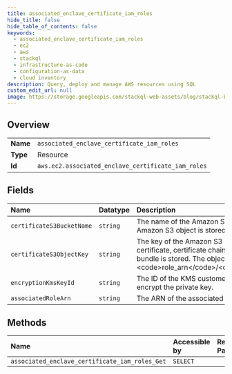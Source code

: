 ```yaml
---
title: associated_enclave_certificate_iam_roles
hide_title: false
hide_table_of_contents: false
keywords:
  - associated_enclave_certificate_iam_roles
  - ec2
  - aws    
  - stackql
  - infrastructure-as-code
  - configuration-as-data
  - cloud inventory
description: Query, deploy and manage AWS resources using SQL
custom_edit_url: null
image: https://storage.googleapis.com/stackql-web-assets/blog/stackql-blog-post-featured-image.png
---
```

  
    

## Overview
<table><tbody>
<tr><td><b>Name</b></td><td><code>associated_enclave_certificate_iam_roles</code></td></tr>
<tr><td><b>Type</b></td><td>Resource</td></tr>
<tr><td><b>Id</b></td><td><code>aws.ec2.associated_enclave_certificate_iam_roles</code></td></tr>
</tbody></table>

## Fields
| Name | Datatype | Description |
|:-----|:---------|:------------|
| `certificateS3BucketName` | `string` | The name of the Amazon S3 bucket in which the Amazon S3 object is stored. |
| `certificateS3ObjectKey` | `string` | The key of the Amazon S3 object ey where the certificate, certificate chain, and encrypted private key bundle is stored. The object key is formated as follows: &lt;code&gt;role_arn&lt;/code&gt;/&lt;code&gt;certificate_arn&lt;/code&gt;.  |
| `encryptionKmsKeyId` | `string` | The ID of the KMS customer master key (CMK) used to encrypt the private key. |
| `associatedRoleArn` | `string` | The ARN of the associated IAM role. |
## Methods
| Name | Accessible by | Required Params |
|:-----|:--------------|:----------------|
| `associated_enclave_certificate_iam_roles_Get` | `SELECT` |  |
